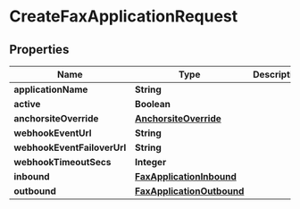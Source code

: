 # CreateFaxApplicationRequest

## Properties
Name | Type | Description | Notes
------------ | ------------- | ------------- | -------------
**applicationName** | **String** |  | 
**active** | **Boolean** |  |  [optional]
**anchorsiteOverride** | [**AnchorsiteOverride**](AnchorsiteOverride.md) |  |  [optional]
**webhookEventUrl** | **String** |  | 
**webhookEventFailoverUrl** | **String** |  |  [optional]
**webhookTimeoutSecs** | **Integer** |  |  [optional]
**inbound** | [**FaxApplicationInbound**](FaxApplicationInbound.md) |  |  [optional]
**outbound** | [**FaxApplicationOutbound**](FaxApplicationOutbound.md) |  |  [optional]
